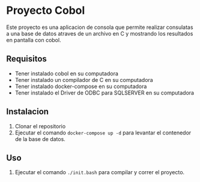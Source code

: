 # Proyecto Cobol
Este proyecto es una aplicacion de consola que permite realizar consulatas a una base de datos atraves de un archivo en C y mostrando los resultados en pantalla con cobol.

## Requisitos
- Tener instalado cobol en su computadora
- Tener instalado un compilador de C en su computadora
- Tener instalado docker-compose en su computadora
- Tener instalado el Driver de ODBC para SQLSERVER en su computadora

## Instalacion
1. Clonar el repositorio
2. Ejecutar el comando `docker-compose up -d` para levantar el contenedor de la base de datos.

## Uso
1. Ejecutar el comando `./init.bash` para compilar y correr el proyecto.
